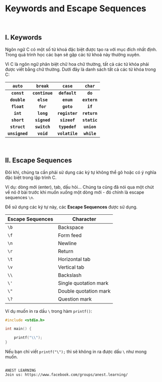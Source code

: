 # Keywords and Escape Sequences

<br />

## I. Keywords

Ngôn ngữ C có một số từ khoá đặc biệt được tạo ra với mục đích nhất định. Trong quá trình học các bạn sẽ gặp các từ khoá này thường xuyên.

Vì C là ngôn ngữ phân biệt chữ hoa chữ thường, tất cả các từ khóa phải được viết bằng chữ thường. Dưới đây là danh sách tất cả các từ khóa trong C:

| `auto`         | `break`        |  `case`        |  `char`       |
| :------------: | :------------: | :------------: | :-----------: |
| **`const`**    | **`continue`** |	**`default`**  |	**`do`**     |
| **`double`**   | **`else`**     |	**`enum`**     |	**`extern`** |
| **`float`**    | **`for`**      |	**`goto`**     |	**`if`**     |
| **`int`**      | **`long`**     |	**`register`** |	**`return`** |
| **`short`**    | **`signed`**   |	**`sizeof`**   |	**`static`** |
| **`struct`**   | **`switch`**   |	**`typedef`**  |	**`union`**  |
| **`unsigned`** | **`void`**     |	**`volatile`** |	**`while`**  |

<br />

## II. Escape Sequences

Đôi khi, chúng ta cần phải sử dụng các ký tự không thể gõ hoặc có ý nghĩa đặc biệt trong lập trình C. 

Ví dụ: dòng mới (enter), tab, dấu hỏi... Chúng ta cũng đã nói qua một chút về nó ở bài trước khi muốn xuống một dòng mới - đó chính là escape sequences `\n`.

Để sử dụng các ký tự này, các **Escape Sequences** được sử dụng.

| Escape Sequences	|  Character  |
| ---- | ---------- |
| `\b` |	Backspace |
| `\f` |	Form feed |
| `\n` |	Newline |
| `\r` |	Return |
| `\t` |	Horizontal tab |
| `\v` |	Vertical tab |
| `\\` |	Backslash |
| `\'` |	Single quotation mark |
| `\"` |	Double quotation mark |
| `\?` |	Question mark |

Ví dụ muốn in ra dấu `\` trong hàm `printf()`:

```c
#include <stdio.h>

int main() {

    printf("\\");
}
```

Nếu bạn chỉ viết `printf("\");` thì sẽ không in ra được dấu `\` như mong muốn.


##  

```
ANEST LEARNING
Join us: https://www.facebook.com/groups/anest.learning/
```
